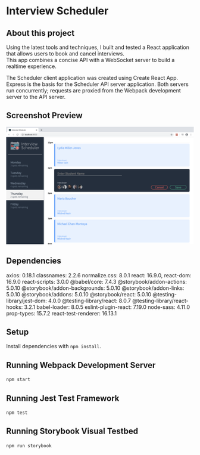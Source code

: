 # Interview Scheduler

## About this project

Using the latest tools and techniques, I built and tested a React application that allows users to book and cancel interviews.  
This app combines a concise API with a WebSocket server to build a realtime experience.

The Scheduler client application was created using Create React App. 
Express is the basis for the Scheduler API server application.
Both servers run concurrently; requests are proxied from the Webpack development server to the API server.

## Screenshot Preview

!["Screenshot of scheduler application"](https://github.com/victorcwyu/scheduler/blob/master/docs/scheduler-preview.png?raw=true)

## Dependencies

axios: 0.18.1
classnames: 2.2.6
normalize.css: 8.0.1
react: 16.9.0,
react-dom: 16.9.0
react-scripts: 3.0.0
@babel/core: 7.4.3
@storybook/addon-actions: 5.0.10
@storybook/addon-backgrounds: 5.0.10
@storybook/addon-links: 5.0.10
@storybook/addons: 5.0.10
@storybook/react: 5.0.10
@testing-library/jest-dom: 4.0.0
@testing-library/react: 8.0.7
@testing-library/react-hooks: 3.2.1
babel-loader: 8.0.5
eslint-plugin-react: 7.19.0
node-sass: 4.11.0
prop-types: 15.7.2
react-test-renderer: 16.13.1

## Setup

Install dependencies with `npm install`.

## Running Webpack Development Server

```sh
npm start
```

## Running Jest Test Framework

```sh
npm test
```

## Running Storybook Visual Testbed

```sh
npm run storybook
```
